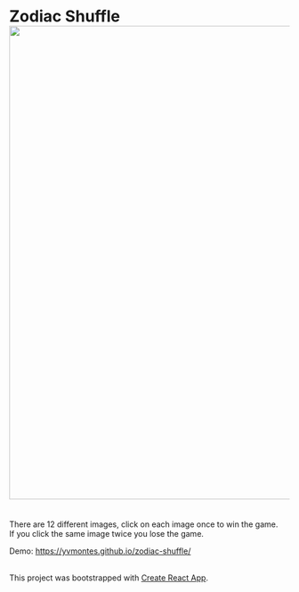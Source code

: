 # Zodiac Shuffle <img src="/src/images/zodiacshuffle-screen" width="850"> 
<br/>
There are 12 different images, click on each image once to win the game. <br/> 
If you click the same image twice you lose the game.<br/> 

Demo: https://yvmontes.github.io/zodiac-shuffle/ <br/><br/>

This project was bootstrapped with [Create React App](https://github.com/facebook/create-react-app).